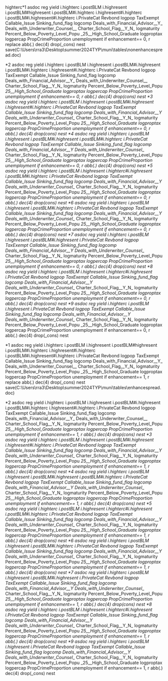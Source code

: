 highterc*1
asdoc reg yield i.highterc i.postBLM i.highresent i.postBLM#highresent i.postBLM#i.highterc i.highresent#i.highterc i.postBLM#i.highresent#i.highterc i.PrivateCat  Revbond logpop TaxExempt Callable_Issue Sinking_fund_flag logcomp  Deals_with_Financial_Advisor__Y_ Deals_with_Underwriter_Counsel__ Charter_School_Flag__Y_N_ logmaturity Percent_Below_Poverty_Level_Popu _25__High_School_Graduate logproptax logpercap PropCrimeProportion unemployment if enhancement== 0, r replace abb(.) dec(4) drop(_cons) nest save(C:\Users\rra3\Desktop\summer2024TYP\muni\tables\nonenhancespread.doc)

*2
asdoc reg yield i.highterc i.postBLM i.highresent i.postBLM#i.highresent i.postBLM#i.highterc i.highresent#i.highterc  i.PrivateCat  Revbond logpop TaxExempt Callable_Issue Sinking_fund_flag logcomp  Deals_with_Financial_Advisor__Y_ Deals_with_Underwriter_Counsel__ Charter_School_Flag__Y_N_ logmaturity Percent_Below_Poverty_Level_Popu _25__High_School_Graduate logproptax logpercap PropCrimeProportion unemployment if enhancement== 0, r  abb(.) dec(4) drop(_cons) nest
*3
asdoc reg yield i.highterc i.postBLM i.highresent i.postBLM#i.highresent i.highresent#i.highterc  i.PrivateCat  Revbond logpop TaxExempt Callable_Issue Sinking_fund_flag logcomp  Deals_with_Financial_Advisor__Y_ Deals_with_Underwriter_Counsel__ Charter_School_Flag__Y_N_ logmaturity Percent_Below_Poverty_Level_Popu _25__High_School_Graduate logproptax logpercap PropCrimeProportion unemployment if enhancement== 0, r  abb(.) dec(4) drop(_cons) nest
*4
asdoc reg yield i.highterc i.postBLM i.highresent i.postBLM#i.highresent i.postBLM#i.highterc  i.PrivateCat  Revbond logpop TaxExempt Callable_Issue Sinking_fund_flag logcomp  Deals_with_Financial_Advisor__Y_ Deals_with_Underwriter_Counsel__ Charter_School_Flag__Y_N_ logmaturity Percent_Below_Poverty_Level_Popu _25__High_School_Graduate logproptax logpercap PropCrimeProportion unemployment if enhancement== 0, r  abb(.) dec(4) drop(_cons) nest
*5
asdoc reg yield i.highterc i.postBLM i.highresent i.highterc#i.highresent i.postBLM#i.highterc  i.PrivateCat  Revbond logpop TaxExempt Callable_Issue Sinking_fund_flag logcomp  Deals_with_Financial_Advisor__Y_ Deals_with_Underwriter_Counsel__ Charter_School_Flag__Y_N_ logmaturity Percent_Below_Poverty_Level_Popu _25__High_School_Graduate logproptax logpercap PropCrimeProportion unemployment if enhancement== 0, r  abb(.) dec(4) drop(_cons) nest
*6
asdoc reg yield i.highterc i.postBLM i.highresent i.postBLM#i.highterc  i.PrivateCat  Revbond logpop TaxExempt Callable_Issue Sinking_fund_flag logcomp  Deals_with_Financial_Advisor__Y_ Deals_with_Underwriter_Counsel__ Charter_School_Flag__Y_N_ logmaturity Percent_Below_Poverty_Level_Popu _25__High_School_Graduate logproptax logpercap PropCrimeProportion unemployment if enhancement== 0, r  abb(.) dec(4) drop(_cons) nest
*7
asdoc reg yield i.highterc i.postBLM i.highresent i.postBLM#i.highresent  i.PrivateCat  Revbond logpop TaxExempt Callable_Issue Sinking_fund_flag logcomp  Deals_with_Financial_Advisor__Y_ Deals_with_Underwriter_Counsel__ Charter_School_Flag__Y_N_ logmaturity Percent_Below_Poverty_Level_Popu _25__High_School_Graduate logproptax logpercap PropCrimeProportion unemployment if enhancement== 0, r  abb(.) dec(4) drop(_cons) nest
*8
asdoc reg yield i.highterc i.postBLM i.highresent i.highterc#i.highresent  i.PrivateCat  Revbond logpop TaxExempt Callable_Issue Sinking_fund_flag logcomp  Deals_with_Financial_Advisor__Y_ Deals_with_Underwriter_Counsel__ Charter_School_Flag__Y_N_ logmaturity Percent_Below_Poverty_Level_Popu _25__High_School_Graduate logproptax logpercap PropCrimeProportion unemployment if enhancement== 0, r  abb(.) dec(4) drop(_cons) nest
*9
asdoc reg yield i.highterc i.postBLM i.highresent  i.PrivateCat  Revbond logpop TaxExempt Callable_Issue Sinking_fund_flag logcomp  Deals_with_Financial_Advisor__Y_ Deals_with_Underwriter_Counsel__ Charter_School_Flag__Y_N_ logmaturity Percent_Below_Poverty_Level_Popu _25__High_School_Graduate logproptax logpercap PropCrimeProportion unemployment if enhancement== 0, r  abb(.) dec(4) drop(_cons) nest

*1
asdoc reg yield i.highterc i.postBLM i.highresent i.postBLM#highresent i.postBLM#i.highterc i.highresent#i.highterc i.postBLM#i.highresent#i.highterc i.PrivateCat  Revbond logpop TaxExempt Callable_Issue Sinking_fund_flag logcomp  Deals_with_Financial_Advisor__Y_ Deals_with_Underwriter_Counsel__ Charter_School_Flag__Y_N_ logmaturity Percent_Below_Poverty_Level_Popu _25__High_School_Graduate logproptax logpercap PropCrimeProportion unemployment if enhancement== 1, r replace abb(.) dec(4) drop(_cons) nest save(C:\Users\rra3\Desktop\summer2024TYP\muni\tables\enhancespread.doc)

*2
asdoc reg yield i.highterc i.postBLM i.highresent i.postBLM#i.highresent i.postBLM#i.highterc i.highresent#i.highterc  i.PrivateCat  Revbond logpop TaxExempt Callable_Issue Sinking_fund_flag logcomp  Deals_with_Financial_Advisor__Y_ Deals_with_Underwriter_Counsel__ Charter_School_Flag__Y_N_ logmaturity Percent_Below_Poverty_Level_Popu _25__High_School_Graduate logproptax logpercap PropCrimeProportion unemployment if enhancement== 1, r  abb(.) dec(4) drop(_cons) nest
*3
asdoc reg yield i.highterc i.postBLM i.highresent i.postBLM#i.highresent i.highresent#i.highterc  i.PrivateCat  Revbond logpop TaxExempt Callable_Issue Sinking_fund_flag logcomp  Deals_with_Financial_Advisor__Y_ Deals_with_Underwriter_Counsel__ Charter_School_Flag__Y_N_ logmaturity Percent_Below_Poverty_Level_Popu _25__High_School_Graduate logproptax logpercap PropCrimeProportion unemployment if enhancement== 1, r  abb(.) dec(4) drop(_cons) nest
*4
asdoc reg yield i.highterc i.postBLM i.highresent i.postBLM#i.highresent i.postBLM#i.highterc  i.PrivateCat  Revbond logpop TaxExempt Callable_Issue Sinking_fund_flag logcomp  Deals_with_Financial_Advisor__Y_ Deals_with_Underwriter_Counsel__ Charter_School_Flag__Y_N_ logmaturity Percent_Below_Poverty_Level_Popu _25__High_School_Graduate logproptax logpercap PropCrimeProportion unemployment if enhancement== 1, r  abb(.) dec(4) drop(_cons) nest
*5
asdoc reg yield i.highterc i.postBLM i.highresent i.highterc#i.highresent i.postBLM#i.highterc  i.PrivateCat  Revbond logpop TaxExempt Callable_Issue Sinking_fund_flag logcomp  Deals_with_Financial_Advisor__Y_ Deals_with_Underwriter_Counsel__ Charter_School_Flag__Y_N_ logmaturity Percent_Below_Poverty_Level_Popu _25__High_School_Graduate logproptax logpercap PropCrimeProportion unemployment if enhancement== 1, r  abb(.) dec(4) drop(_cons) nest
*6
asdoc reg yield i.highterc i.postBLM i.highresent i.postBLM#i.highterc  i.PrivateCat  Revbond logpop TaxExempt Callable_Issue Sinking_fund_flag logcomp  Deals_with_Financial_Advisor__Y_ Deals_with_Underwriter_Counsel__ Charter_School_Flag__Y_N_ logmaturity Percent_Below_Poverty_Level_Popu _25__High_School_Graduate logproptax logpercap PropCrimeProportion unemployment if enhancement== 1, r  abb(.) dec(4) drop(_cons) nest
*7
asdoc reg yield i.highterc i.postBLM i.highresent i.postBLM#i.highresent  i.PrivateCat  Revbond logpop TaxExempt Callable_Issue Sinking_fund_flag logcomp  Deals_with_Financial_Advisor__Y_ Deals_with_Underwriter_Counsel__ Charter_School_Flag__Y_N_ logmaturity Percent_Below_Poverty_Level_Popu _25__High_School_Graduate logproptax logpercap PropCrimeProportion unemployment if enhancement== 1, r  abb(.) dec(4) drop(_cons) nest
*8
asdoc reg yield i.highterc i.postBLM i.highresent i.highterc#i.highresent  i.PrivateCat  Revbond logpop TaxExempt Callable_Issue Sinking_fund_flag logcomp  Deals_with_Financial_Advisor__Y_ Deals_with_Underwriter_Counsel__ Charter_School_Flag__Y_N_ logmaturity Percent_Below_Poverty_Level_Popu _25__High_School_Graduate logproptax logpercap PropCrimeProportion unemployment if enhancement== 1, r  abb(.) dec(4) drop(_cons) nest
*9
asdoc reg yield i.highterc i.postBLM i.highresent  i.PrivateCat  Revbond logpop TaxExempt Callable_Issue Sinking_fund_flag logcomp  Deals_with_Financial_Advisor__Y_ Deals_with_Underwriter_Counsel__ Charter_School_Flag__Y_N_ logmaturity Percent_Below_Poverty_Level_Popu _25__High_School_Graduate logproptax logpercap PropCrimeProportion unemployment if enhancement== 1, r  abb(.) dec(4) drop(_cons) nest
